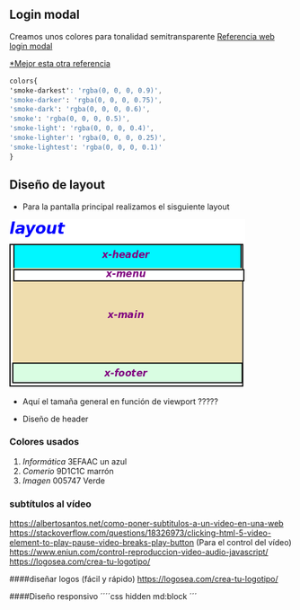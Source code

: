 ## Login modal

Creamos unos colores para tonalidad semitransparente
[Referencia web login modal](https://codeburst.io/creating-a-modal-dialog-with-tailwind-css-42722c9aea4f)

[*Mejor esta otra referencia](https://hdtuto.com/article/laravel-8-jetstream-livewire-crud-with-tailwind-modal)
````css
colors{
'smoke-darkest': 'rgba(0, 0, 0, 0.9)',
'smoke-darker': 'rgba(0, 0, 0, 0.75)',
'smoke-dark': 'rgba(0, 0, 0, 0.6)',
'smoke': 'rgba(0, 0, 0, 0.5)',
'smoke-light': 'rgba(0, 0, 0, 0.4)',
'smoke-lighter': 'rgba(0, 0, 0, 0.25)',
'smoke-lightest': 'rgba(0, 0, 0, 0.1)'
}
````


## Diseño de layout
* Para la pantalla principal realizamos el sisguiente layout
 
![Layout principal](./imagenes/layout.png "Estilo del layout")

* Aquí el tamaña general en función de viewport ?????

* Diseño de header

### Colores usados
1. *Informática* 3EFAAC un azul
2. *Comerio* 9D1C1C marrón
3. *Imagen* 005747 Verde


### subtítulos al vídeo
https://albertosantos.net/como-poner-subtitulos-a-un-video-en-una-web
https://stackoverflow.com/questions/18326973/clicking-html-5-video-element-to-play-pause-video-breaks-play-button
(Para el control del vídeo)
https://www.eniun.com/control-reproduccion-video-audio-javascript/
https://logosea.com/crea-tu-logotipo/

####diseñar logos (fácil y rápido)
https://logosea.com/crea-tu-logotipo/

####Diseño responsivo 
´´´´css
hidden md:block
´´´
